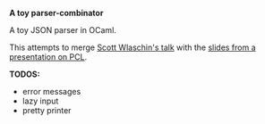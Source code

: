 **A toy parser-combinator**

A toy JSON parser in OCaml.

This attempts to merge [Scott Wlaschin's talk](https://fsharpforfunandprofit.com/parser/) with the [slides from a presentation on PCL](https://lprousnth.files.wordpress.com/2007/08/pcl.pdf).

**TODOS:**

* error messages
* lazy input
* pretty printer
